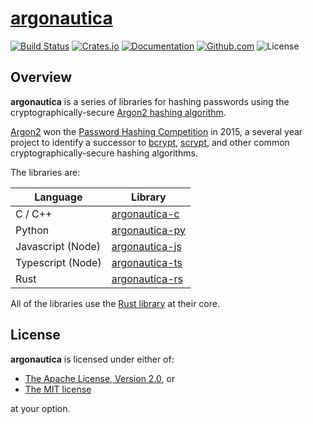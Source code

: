 # [argonautica](https://en.wikipedia.org/wiki/Argonautica)

[![Build Status](https://travis-ci.org/bcmyers/argonautica.svg?branch=master)](https://travis-ci.org/bcmyers/argonautica)
[![Crates.io](https://img.shields.io/crates/v/argonautica.svg)](https://crates.io/crates/argonautica)
[![Documentation](https://docs.rs/argonautica/badge.svg)](https://docs.rs/argonautica/)
[![Github.com](https://img.shields.io/badge/github-bcmyers%2Fargonautica-blue.svg)](http://www.github.com/bcmyers/argonautica)
![License](https://img.shields.io/crates/l/argonautica.svg)

## Overview

<b>argonautica</b> is a series of libraries for hashing passwords using the cryptographically-secure
[Argon2 hashing algorithm](https://tools.ietf.org/html/draft-irtf-cfrg-argon2-03).

[Argon2](<(https://tools.ietf.org/html/draft-irtf-cfrg-argon2-03)>) won the
[Password Hashing Competition](https://password-hashing.net/) in 2015, a several
year project to identify a successor to [bcrypt](https://en.wikipedia.org/wiki/Bcrypt),
[scrypt](https://en.wikipedia.org/wiki/Scrypt), and other common cryptographically-secure
hashing algorithms.

The libraries are:

| Language          | Library                                                                             |
| ----------------- | ----------------------------------------------------------------------------------- |
| C / C++           | [argonautica-c](https://github.com/bcmyers/argonautica/tree/master/argonautica-c)   |
| Python            | [argonautica-py](https://github.com/bcmyers/argonautica/tree/master/argonautica-py) |
| Javascript (Node) | [argonautica-js](https://github.com/bcmyers/argonautica/tree/master/argonautica-js) |
| Typescript (Node) | [argonautica-ts](https://github.com/bcmyers/argonautica/tree/master/argonautica-js) |
| Rust              | [argonautica-rs](https://github.com/bcmyers/argonautica/tree/master/argonautica-rs) |

All of the libraries use the [Rust library](https://github.com/bcmyers/argonautica/tree/master/argonautica-rs) at their core.

## License

<b>argonautica</b> is licensed under either of:

- [The Apache License, Version 2.0](http://www.apache.org/licenses/LICENSE-2.0), or
- [The MIT license](http://opensource.org/licenses/MIT)

at your option.
